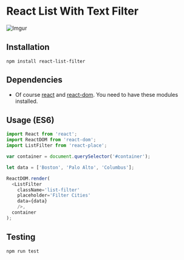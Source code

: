 # React List With Text Filter

![Imgur](http://i.imgur.com/dQxF3UJ.gif)

## Installation

```
npm install react-list-filter
```

## Dependencies

* Of course [react](https://www.npmjs.com/package/react) and [react-dom](https://www.npmjs.com/package/react-dom). You need to have these modules installed.

## Usage (ES6)

```js
import React from 'react';
import ReactDOM from 'react-dom';
import ListFilter from 'react-place';

var container = document.querySelector('#container');

let data = ['Boston', 'Palo Alto', 'Columbus'];

ReactDOM.render(
  <ListFilter
    className='list-filter'
    placeholder='Filter Cities'
    data={data}
    />,
  container
);
```


## Testing

```
npm run test
```

